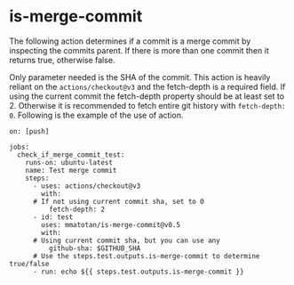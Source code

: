 # is-merge-commit

The following action determines if a commit is a merge commit by inspecting the commits parent. If there is more than one commit then it returns true, otherwise false.

Only parameter needed is the SHA of the commit. This action is heavily reliant on the `actions/checkout@v3` and the fetch-depth is a required field. If using the current commit the fetch-depth property should be at least set to 2. Otherwise it is recommended to fetch entire git history with `fetch-depth: 0`. Following is the example of the use of action.

```
on: [push]

jobs:
  check_if_merge_commit_test:
    runs-on: ubuntu-latest
    name: Test merge commit
    steps:
      - uses: actions/checkout@v3
        with:
	  # If not using current commit sha, set to 0
          fetch-depth: 2
      - id: test
        uses: mmatotan/is-merge-commit@v0.5
        with:
	  # Using current commit sha, but you can use any
          github-sha: $GITHUB_SHA
      # Use the steps.test.outputs.is-merge-commit to determine true/false
      - run: echo ${{ steps.test.outputs.is-merge-commit }}
```

